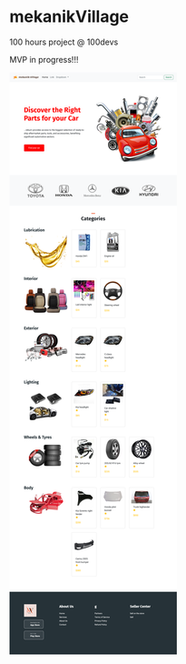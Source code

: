 # mekanikVillage
100 hours project @ 100devs

MVP in progress!!!

![Wireframe sketch](https://github.com/ojigs/mekanikVillage/blob/main/mekanikVillage.png?raw=true)
